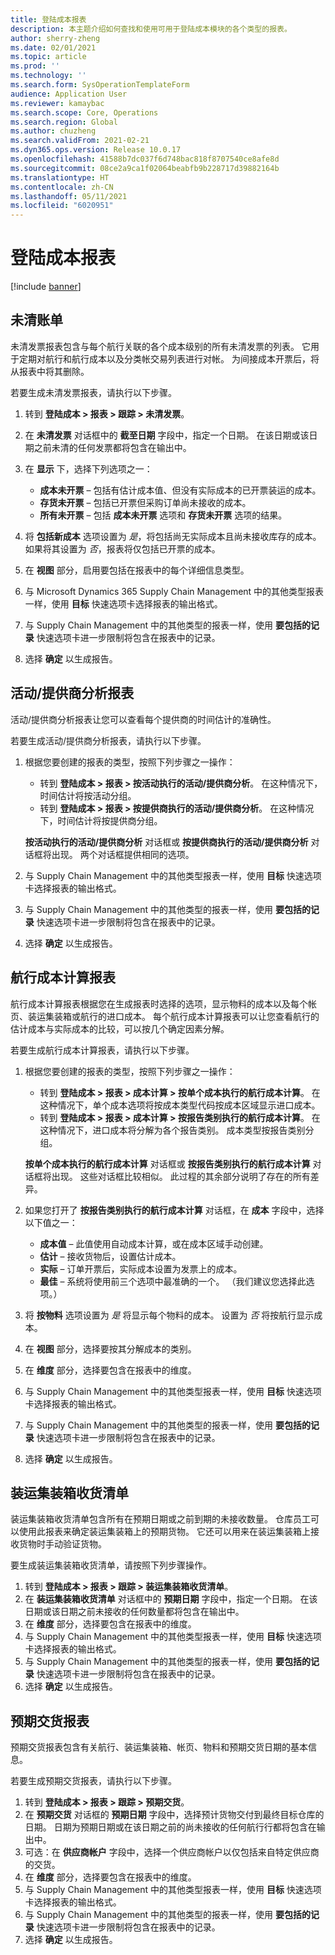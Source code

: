 ```yaml
---
title: 登陆成本报表
description: 本主题介绍如何查找和使用可用于登陆成本模块的各个类型的报表。
author: sherry-zheng
ms.date: 02/01/2021
ms.topic: article
ms.prod: ''
ms.technology: ''
ms.search.form: SysOperationTemplateForm
audience: Application User
ms.reviewer: kamaybac
ms.search.scope: Core, Operations
ms.search.region: Global
ms.author: chuzheng
ms.search.validFrom: 2021-02-21
ms.dyn365.ops.version: Release 10.0.17
ms.openlocfilehash: 41588b7dc037f6d748bac818f8707540ce8afe8d
ms.sourcegitcommit: 08ce2a9ca1f02064beabfb9b228717d39882164b
ms.translationtype: HT
ms.contentlocale: zh-CN
ms.lasthandoff: 05/11/2021
ms.locfileid: "6020951"
---
```

# <a name="landed-cost-reports"></a>登陆成本报表

[!include [banner](../../includes/banner.md)]

## <a name="outstanding-invoices"></a>未清账单

未清发票报表包含与每个航行关联的各个成本级别的所有未清发票的列表。 它用于定期对航行和航行成本以及分类帐交易列表进行对帐。 为间接成本开票后，将从报表中将其删除。

若要生成未清发票报表，请执行以下步骤。

1. 转到 **登陆成本 \> 报表 \> 跟踪 \> 未清发票**。
1. 在 **未清发票** 对话框中的 **截至日期** 字段中，指定一个日期。 在该日期或该日期之前未清的任何发票都将包含在输出中。
1. 在 **显示** 下，选择下列选项之一：

    - **成本未开票** – 包括有估计成本值、但没有实际成本的已开票装运的成本。
    - **存货未开票** – 包括已开票但采购订单尚未接收的成本。
    - **所有未开票** – 包括 **成本未开票** 选项和 **存货未开票** 选项的结果。

1. 将 **包括新成本** 选项设置为 *是*，将包括尚无实际成本且尚未接收库存的成本。 如果将其设置为 *否*，报表将仅包括已开票的成本。
1. 在 **视图** 部分，启用要包括在报表中的每个详细信息类型。
1. 与 Microsoft Dynamics 365 Supply Chain Management 中的其他类型报表一样，使用 **目标** 快速选项卡选择报表的输出格式。
1. 与 Supply Chain Management 中的其他类型的报表一样，使用 **要包括的记录** 快速选项卡进一步限制将包含在报表中的记录。
1. 选择 **确定** 以生成报告。

## <a name="activityprovider-analysis-reports"></a>活动/提供商分析报表

活动/提供商分析报表让您可以查看每个提供商的时间估计的准确性。

若要生成活动/提供商分析报表，请执行以下步骤。

1. 根据您要创建的报表的类型，按照下列步骤之一操作：

    - 转到 **登陆成本 \> 报表 \> 按活动执行的活动/提供商分析**。 在这种情况下，时间估计将按活动分组。
    - 转到 **登陆成本 \> 报表 \> 按提供商执行的活动/提供商分析**。 在这种情况下，时间估计将按提供商分组。

    **按活动执行的活动/提供商分析** 对话框或 **按提供商执行的活动/提供商分析** 对话框将出现。 两个对话框提供相同的选项。

1. 与 Supply Chain Management 中的其他类型报表一样，使用 **目标** 快速选项卡选择报表的输出格式。
1. 与 Supply Chain Management 中的其他类型的报表一样，使用 **要包括的记录** 快速选项卡进一步限制将包含在报表中的记录。
1. 选择 **确定** 以生成报告。

## <a name="voyage-costing-reports"></a>航行成本计算报表

航行成本计算报表根据您在生成报表时选择的选项，显示物料的成本以及每个帐页、装运集装箱或航行的进口成本。 每个航行成本计算报表可以让您查看航行的估计成本与实际成本的比较，可以按几个确定因素分解。

若要生成航行成本计算报表，请执行以下步骤。

1. 根据您要创建的报表的类型，按照下列步骤之一操作：

    - 转到 **登陆成本 \> 报表 \> 成本计算 \> 按单个成本执行的航行成本计算**。 在这种情况下，单个成本选项将按成本类型代码按成本区域显示进口成本。
    - 转到 **登陆成本 \> 报表 \> 成本计算 \> 按报告类别执行的航行成本计算**。 在这种情况下，进口成本将分解为各个报告类别。 成本类型按报告类别分组。

    **按单个成本执行的航行成本计算** 对话框或 **按报告类别执行的航行成本计算** 对话框将出现。 这些对话框比较相似。 此过程的其余部分说明了存在的所有差异。

1. 如果您打开了 **按报告类别执行的航行成本计算** 对话框，在 **成本** 字段中，选择以下值之一：

    - **成本值** – 此值使用自动成本计算，或在成本区域手动创建。
    - **估计** – 接收货物后，设置估计成本。
    - **实际** – 订单开票后，实际成本设置为发票上的成本。
    - **最佳** – 系统将使用前三个选项中最准确的一个。 （我们建议您选择此选项。）

1. 将 **按物料** 选项设置为 *是* 将显示每个物料的成本。 设置为 *否* 将按航行显示成本。
1. 在 **视图** 部分，选择要按其分解成本的类别。
1. 在 **维度** 部分，选择要包含在报表中的维度。
1. 与 Supply Chain Management 中的其他类型报表一样，使用 **目标** 快速选项卡选择报表的输出格式。
1. 与 Supply Chain Management 中的其他类型的报表一样，使用 **要包括的记录** 快速选项卡进一步限制将包含在报表中的记录。
1. 选择 **确定** 以生成报告。

## <a name="shipping-container-receipts-list"></a>装运集装箱收货清单

装运集装箱收货清单包含所有在预期日期或之前到期的未接收数量。 仓库员工可以使用此报表来确定装运集装箱上的预期货物。 它还可以用来在装运集装箱上接收货物时手动验证货物。

要生成装运集装箱收货清单，请按照下列步骤操作。

1. 转到 **登陆成本 \> 报表 \> 跟踪 \> 装运集装箱收货清单**。
1. 在 **装运集装箱收货清单** 对话框中的 **预期日期** 字段中，指定一个日期。 在该日期或该日期之前未接收的任何数量都将包含在输出中。
1. 在 **维度** 部分，选择要包含在报表中的维度。
1. 与 Supply Chain Management 中的其他类型报表一样，使用 **目标** 快速选项卡选择报表的输出格式。
1. 与 Supply Chain Management 中的其他类型的报表一样，使用 **要包括的记录** 快速选项卡进一步限制将包含在报表中的记录。
1. 选择 **确定** 以生成报告。

## <a name="expected-delivery-report"></a>预期交货报表

预期交货报表包含有关航行、装运集装箱、帐页、物料和预期交货日期的基本信息。

若要生成预期交货报表，请执行以下步骤。

1. 转到 **登陆成本 \> 报表 \> 跟踪 \> 预期交货**。
1. 在 **预期交货** 对话框的 **预期日期** 字段中，选择预计货物交付到最终目标仓库的日期。 日期为预期日期或在该日期之前的尚未接收的任何航行行都将包含在输出中。
1. 可选：在 **供应商帐户** 字段中，选择一个供应商帐户以仅包括来自特定供应商的交货。
1. 在 **维度** 部分，选择要包含在报表中的维度。
1. 与 Supply Chain Management 中的其他类型报表一样，使用 **目标** 快速选项卡选择报表的输出格式。
1. 与 Supply Chain Management 中的其他类型的报表一样，使用 **要包括的记录** 快速选项卡进一步限制将包含在报表中的记录。
1. 选择 **确定** 以生成报告。
